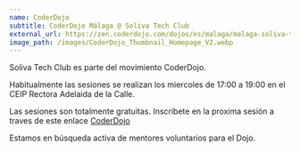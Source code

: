 ```yaml
---
name: CoderDojo
subtitle: CoderDojo Málaga @ Soliva Tech Club
external_url: https://zen.coderdojo.com/dojos/es/malaga/malaga-soliva-tech-club
image_path: /images/CoderDojo_Thumbnail_Homepage_V2.webp
---
```


Soliva Tech Club es parte del movimiento CoderDojo.

Habitualmente las sesiones se realizan los miercoles de 17:00 a 19:00 en el CEIP Rectora Adelaida de la Calle.

Las sesiones son totalmente gratuitas. Inscribete en la proxima sesión a traves de este enlace <a href="https://zen.coderdojo.com/dojos/es/malaga/malaga-soliva-tech-club">CoderDojo</a>

Estamos en búsqueda activa de mentores voluntarios para el Dojo.